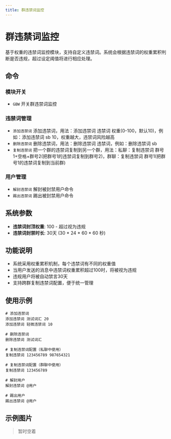 ```yaml
---
title: 群违禁词监控
---
```


# 群违禁词监控

基于权重的违禁词监控模块，支持自定义违禁词。系统会根据违禁词的权重累积判断是否违规，超过设定阈值将进行相应处理。

## 命令

### 模块开关
- `GBW` 开关群违禁词监控

### 违禁词管理
- `添加违禁词` 添加违禁词，用法：添加违禁词 违禁词 权重(0-100，默认10)，例如：添加违禁词 sb 10，权重越大，违禁词风险越高
- `删除违禁词` 删除违禁词，用法：删除违禁词 违禁词，例如：删除违禁词 sb
- `复制违禁词` 把一个群的违禁词复制到另一个群，用法：私聊：复制违禁词 群号1+空格+群号2(把群号1的违禁词复制到群号2)，群聊：复制违禁词 群号1(把群号1的违禁词复制到当前群)

### 用户管理
- `解封违禁词` 解封被封禁用户命令
- `踢出违禁词` 踢出被封禁用户命令

## 系统参数

- **违禁词封顶权重**: 100 - 超过视为违规
- **违禁词封禁时长**: 30天 (30 * 24 * 60 * 60 秒)

## 功能说明

- 系统采用权重累积机制，每个违禁词有不同的权重值
- 当用户发送的消息中违禁词权重累积超过100时，将被视为违规
- 违规用户将被自动禁言30天
- 支持跨群复制违禁词配置，便于统一管理

## 使用示例

```
# 添加违禁词
添加违禁词 测试词汇 20
添加违禁词 轻微违禁词 10

# 删除违禁词
删除违禁词 测试词汇

# 复制违禁词配置（私聊中使用）
复制违禁词 123456789 987654321

# 复制违禁词配置（群聊中使用）
复制违禁词 123456789

# 解封用户
解封违禁词 @用户

# 踢出用户
踢出违禁词 @用户
```

## 示例图片

> 暂时空着 